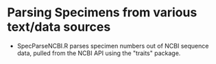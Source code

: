 # Parsing Specimens from various text/data sources #

- SpecParseNCBI.R parses specimen numbers out of NCBI sequence data, pulled from the NCBI API using the "traits" package.